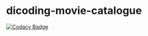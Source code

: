 # dicoding-movie-catalogue
[![Codacy Badge](https://api.codacy.com/project/badge/Grade/b54050ec46d741f9bd7f3fc56ed22429)](https://app.codacy.com/manual/dikisiswanto/dicoding-movie-catalogue?utm_source=github.com&utm_medium=referral&utm_content=dikisiswanto/dicoding-movie-catalogue&utm_campaign=Badge_Grade_Dashboard)